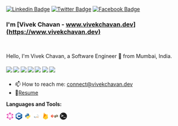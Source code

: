[![Linkedin Badge](https://img.shields.io/badge/-vivekvchavan-blue?style=flat-square&logo=Linkedin&logoColor=white&link=https://www.linkedin.com/in/vivekvchavan)](https://www.linkedin.com/in/vivekvchavan/) [![Twitter Badge](https://img.shields.io/badge/-@vivekc1994-1ca0f1?style=flat-square&labelColor=1ca0f1&logo=twitter&logoColor=white&link=https://twitter.com/vivekc1994)](https://twitter.com/vivekc1994) [![Facebook Badge](https://img.shields.io/badge/-@vivek.c1994-3b5998?style=flat-square&labelColor=3b5998&logo=facebook&logoColor=white&link=https://www.facebook.com/vivek.c1994)](https://www.facebook.com/vivek.c1994) 

### I'm [Vivek Chavan - www.vivekchavan.dev](https://www.vivekchavan.dev)  



<br/>

Hello, I'm Vivek Chavan, a Software Engineer 🚀 from Mumbai, India.

####      ![](https://img.shields.io/badge/Web%20Designing-%3C%2F%3E-blueviolet) ![](https://img.shields.io/badge/Google%20Cloud-%3C%2F%3E-yellow) ![](https://img.shields.io/badge/Python-%7C-0%2C%2022%2C%20100) ![](https://img.shields.io/badge/C++-%7C-yellowgreen) ![](https://img.shields.io/badge/Augmented%20Reality-%7C-blue) ![](https://img.shields.io/badge/SEO-%7C-ff69b4) ![](https://img.shields.io/badge/Testing-%3C%2F%3E-blueviolet)
  
- 📫 How to reach me: connect@vivekchavan.dev
- 📝[Resume](https://drive.google.com/file/d/1nnRKBuNkIkJyeAlg4NViqgXXGOTPgj_y/view)

**Languages and Tools:**  

<code><img height="20" src="https://raw.githubusercontent.com/github/explore/5c058a388828bb5fde0bcafd4bc867b5bb3f26f3/topics/graphql/graphql.png"></code>
<code><img height="20" src="https://raw.githubusercontent.com/github/explore/80688e429a7d4ef2fca1e82350fe8e3517d3494d/topics/cpp/cpp.png"></code>
<code><img height="20" src="https://raw.githubusercontent.com/github/explore/80688e429a7d4ef2fca1e82350fe8e3517d3494d/topics/python/python.png"></code>
<code><img height="20" src="https://raw.githubusercontent.com/github/explore/80688e429a7d4ef2fca1e82350fe8e3517d3494d/topics/mysql/mysql.png"></code>
<code><img height="20" src="https://raw.githubusercontent.com/github/explore/80688e429a7d4ef2fca1e82350fe8e3517d3494d/topics/firebase/firebase.png"></code>
<code><img height="20" src="https://raw.githubusercontent.com/github/explore/80688e429a7d4ef2fca1e82350fe8e3517d3494d/topics/git/git.png"></code>
<code><img height="20" src="https://raw.githubusercontent.com/github/explore/80688e429a7d4ef2fca1e82350fe8e3517d3494d/topics/terminal/terminal.png"></code>







